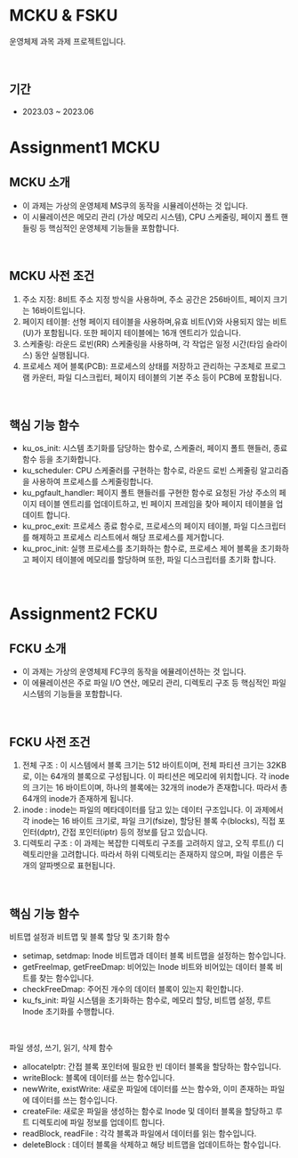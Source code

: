 # **MCKU & FSKU**
운영체제 과목 과제 프로젝트입니다.

<br/>

## **기간**
- 2023.03 ~ 2023.06

# **Assignment1 MCKU**

## **MCKU 소개**
- 이 과제는 가상의 운영체제 MS쿠의 동작을 시뮬레이션하는 것 입니다.
- 이 시뮬레이션은 메모리 관리 (가상 메모리 시스템), CPU 스케줄링, 페이지 폴트 핸들링 등 핵심적인 운영체제 기능들을 포함합니다.

<br/>

## **MCKU 사전 조건**
1. 주소 지정: 8비트 주소 지정 방식을 사용하며, 주소 공간은 256바이트, 페이지 크기는 16바이트입니다.
2. 페이지 테이블: 선형 페이지 테이블을 사용하며,유효 비트(V)와 사용되지 않는 비트(U)가 포함됩니다. 또한 페이지 테이블에는 16개 엔트리가 있습니다.
3. 스케줄링: 라운드 로빈(RR) 스케줄링을 사용하며, 각 작업은 일정 시간(타임 슬라이스) 동안 실행됩니다.
4. 프로세스 제어 블록(PCB): 프로세스의 상태를 저장하고 관리하는 구조체로 프로그램 카운터, 파일 디스크립터, 페이지 테이블의 기본 주소 등이 PCB에 포함됩니다.

<br/>

## **핵심 기능 함수**
- ku_os_init: 시스템 초기화를 담당하는 함수로, 스케줄러, 페이지 폴트 핸들러, 종료 함수 등을 초기화합니다.
- ku_scheduler: CPU 스케줄러를 구현하는 함수로, 라운드 로빈 스케줄링 알고리즘을 사용하여 프로세스를 스케줄링합니다.
- ku_pgfault_handler: 페이지 폴트 핸들러를 구현한 함수로 요청된 가상 주소의 페이지 테이블 엔트리를 업데이트하고, 빈 페이지 프레임을 찾아 페이지 테이블을 업데이트 합니다.
- ku_proc_exit: 프로세스 종료 함수로, 프로세스의 페이지 테이블, 파일 디스크립터를 해제하고 프로세스 리스트에서 해당 프로세스를 제거합니다.
- ku_proc_init: 실행 프로세스를 초기화하는 함수로, 프로세스 제어 블록을 초기화하고 페이지 테이블에 메모리를 할당하며 또한, 파일 디스크립터를 초기화 합니다.

<br/>

# **Assignment2 FCKU**

## **FCKU 소개**
- 이 과제는 가상의 운영체제 FC쿠의 동작을 에뮬레이션하는 것 입니다.
- 이 에뮬레이션은 주로 파일 I/O 연산, 메모리 관리, 디렉토리 구조 등 핵심적인 파일 시스템의 기능들을 포함합니다.

<br/>

## **FCKU 사전 조건**
1. 전체 구조 : 이 시스템에서 블록 크기는 512 바이트이며, 전체 파티션 크기는 32KB로, 이는 64개의 블록으로 구성됩니다. 이 파티션은 메모리에 위치합니다. 각 inode의 크기는 16 바이트이며, 하나의 블록에는 32개의 inode가 존재합니다. 따라서 총 64개의 inode가 존재하게 됩니다.
2. inode : inode는 파일의 메타데이터를 담고 있는 데이터 구조입니다. 이 과제에서 각 inode는 16 바이트 크기로, 파일 크기(fsize), 할당된 블록 수(blocks), 직접 포인터(dptr), 간접 포인터(iptr) 등의 정보를 담고 있습니다.
3. 디렉토리 구조 : 이 과제는 복잡한 디렉토리 구조를 고려하지 않고, 오직 루트(/) 디렉토리만을 고려합니다. 따라서 하위 디렉토리는 존재하지 않으며, 파일 이름은 두 개의 알파벳으로 표현됩니다.

<br/>

## **핵심 기능 함수**
비트맵 설정과 비트맵 및 블록 할당 및 초기화 함수
- setimap, setdmap: Inode 비트맵과 데이터 블록 비트맵을 설정하는 함수입니다.
- getFreeImap, getFreeDmap: 비어있는 Inode 비트와 비어있는 데이터 블록 비트를 찾는 함수입니다.
- checkFreeDmap: 주어진 개수의 데이터 블록이 있는지 확인합니다.
- ku_fs_init: 파일 시스템을 초기화하는 함수로, 메모리 할당, 비트맵 설정, 루트 Inode 초기화를 수행합니다.

<br/>

파일 생성, 쓰기, 읽기, 삭제 함수
- allocateIptr: 간접 블록 포인터에 필요한 빈 데이터 블록을 할당하는 함수입니다.
- writeBlock: 블록에 데이터를 쓰는 함수입니다.
- newWrite, existWrite: 새로운 파일에 데이터를 쓰는 함수와, 이미 존재하는 파일에 데이터를 쓰는 함수입니다.
- createFile: 새로운 파일을 생성하는 함수로 Inode 및 데이터 블록을 할당하고 루트 디렉토리에 파일 정보를 업데이트 합니다.
- readBlock, readFile : 각각 블록과 파일에서 데이터를 읽는 함수입니다.
- deleteBlock : 데이터 블록을 삭제하고 해당 비트맵을 업데이트하는 함수입니다.
